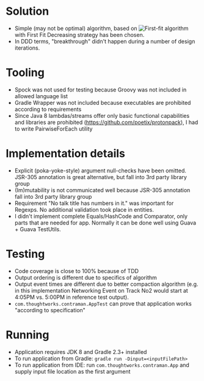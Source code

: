 # Solution
- Simple (may not be optimal) algorithm, based on ![First-fit algorithm](http://en.wikipedia.org/wiki/Bin_packing_problem) with First Fit Decreasing strategy has been chosen.
- In DDD terms, "breakthrough" didn't happen during a number of design iterations.

# Tooling
- Spock was not used for testing because Groovy was not included in allowed language list
- Gradle Wrapper was not included because executables are prohibited according to requirements
- Since Java 8 lambdas/streams offer only basic functional capabilities and libraries are prohibited (https://github.com/poetix/protonpack), I had to write PairwiseForEach utility

# Implementation details
- Explicit (poka-yoke-style) argument null-checks have been omitted. JSR-305 annotation is great alternative, but fall into 3rd party library group
- (Im)mutability is not communicated well because JSR-305 annotation fall into 3rd party library group
- Requirement "No talk title has numbers in it." was important for Regexps. No additional validation took place in entities.
- I didn't implement complete Equals/HashCode and Comparator, only parts that are needed for app. Normally it can be done well using Guava + Guava TestUtils.

# Testing
- Code coverage is close to 100% because of TDD
- Output ordering is different due to specifics of algorithm
- Output event times are different due to better compaction algorithm (e.g. in this implementation Networking Event on Track No2 would start at 4:05PM vs. 5:00PM in reference test output).
- `com.thoughtworks.contraman.AppTest` can prove that application works "according to specification"

# Running
- Application requires JDK 8 and Gradle 2.3+ installed
- To run application from Gradle: `gradle run -Dinput=<inputFilePath>`
- To run application from IDE: run `com.thoughtworks.contraman.App` and supply input file location as the first argument
